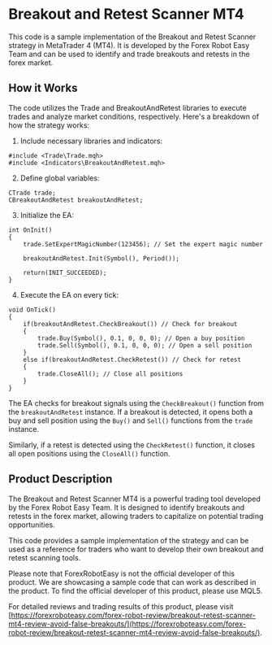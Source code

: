 # Breakout and Retest Scanner MT4

This code is a sample implementation of the Breakout and Retest Scanner strategy in MetaTrader 4 (MT4). It is developed by the Forex Robot Easy Team and can be used to identify and trade breakouts and retests in the forex market.

## How it Works

The code utilizes the Trade and BreakoutAndRetest libraries to execute trades and analyze market conditions, respectively. Here's a breakdown of how the strategy works:

1. Include necessary libraries and indicators:
```mql5
#include <Trade\Trade.mqh>
#include <Indicators\BreakoutAndRetest.mqh>
```

2. Define global variables:
```mql5
CTrade trade;
CBreakoutAndRetest breakoutAndRetest;
```

3. Initialize the EA:
```mql5
int OnInit()
{
    trade.SetExpertMagicNumber(123456); // Set the expert magic number

    breakoutAndRetest.Init(Symbol(), Period());

    return(INIT_SUCCEEDED);
}
```

4. Execute the EA on every tick:
```mql5
void OnTick()
{
    if(breakoutAndRetest.CheckBreakout()) // Check for breakout
    {
        trade.Buy(Symbol(), 0.1, 0, 0, 0); // Open a buy position
        trade.Sell(Symbol(), 0.1, 0, 0, 0); // Open a sell position
    }
    else if(breakoutAndRetest.CheckRetest()) // Check for retest
    {
        trade.CloseAll(); // Close all positions
    }
}
```

The EA checks for breakout signals using the `CheckBreakout()` function from the `breakoutAndRetest` instance. If a breakout is detected, it opens both a buy and sell position using the `Buy()` and `Sell()` functions from the `trade` instance.

Similarly, if a retest is detected using the `CheckRetest()` function, it closes all open positions using the `CloseAll()` function.

## Product Description

The Breakout and Retest Scanner MT4 is a powerful trading tool developed by the Forex Robot Easy Team. It is designed to identify breakouts and retests in the forex market, allowing traders to capitalize on potential trading opportunities.

This code provides a sample implementation of the strategy and can be used as a reference for traders who want to develop their own breakout and retest scanning tools.

Please note that ForexRobotEasy is not the official developer of this product. We are showcasing a sample code that can work as described in the product. To find the official developer of this product, please use MQL5.

For detailed reviews and trading results of this product, please visit [https://forexroboteasy.com/forex-robot-review/breakout-retest-scanner-mt4-review-avoid-false-breakouts/](https://forexroboteasy.com/forex-robot-review/breakout-retest-scanner-mt4-review-avoid-false-breakouts/).
